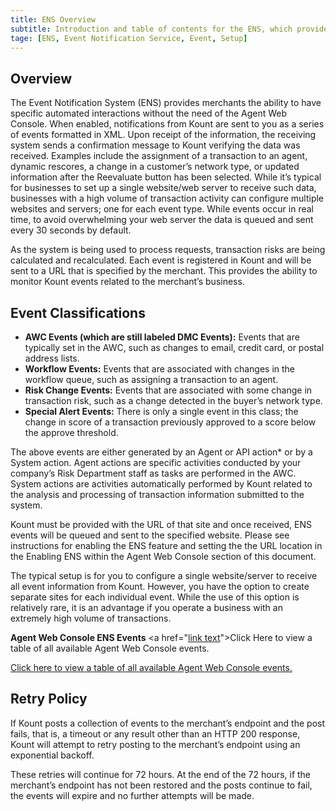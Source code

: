 ```yaml
--- 
title: ENS Overview
subtitle: Introduction and table of contents for the ENS, which provides merchants with the ability to have specific automated interactions without the need of the Agent Web Console.
tage: [ENS, Event Notification Service, Event, Setup]
---
```


## Overview 
The Event Notification System (ENS) provides merchants the ability to have specific automated interactions without the need of the Agent Web Console. When enabled, notifications from Kount are sent to you as a series of events formatted in XML. Upon receipt of the information, the receiving system sends a confirmation message to Kount verifying the data was received. Examples include the assignment of a transaction to an agent, dynamic rescores, a change in a customer’s network type, or updated information after the Reevaluate button has been selected. While it’s typical for businesses to set up a single website/web server to receive such data, businesses with a high volume of transaction activity can configure multiple websites and servers; one for each event type. While events occur in real time, to avoid overwhelming your web server the data is queued and sent every 30 seconds by default.

As the system is being used to process requests, transaction risks are being calculated and recalculated. Each event is registered in Kount and will be sent to a URL that is specified by the merchant. This provides the ability to monitor Kount events related to the merchant’s business.

## Event Classifications

* **AWC Events (which are still labeled DMC Events):** Events that are typically set in the AWC, such as changes to email, credit card, or postal address lists.
* **Workflow Events:**  Events that are associated with changes in the workflow queue, such as assigning a transaction to an agent.
* **Risk Change Events:** Events that are associated with some change in transaction risk, such as a change detected in the buyer’s network type.
* **Special Alert Events:** There is only a single event in this class; the change in score of a transaction previously approved to a score below the approve threshold.

The above events are either generated by an Agent or API action* or by a System action. Agent actions are specific activities conducted by your company’s Risk Department staff as tasks are performed in the AWC. System actions are activities automatically performed by Kount related to the analysis and processing of transaction information submitted to the system.

Kount must be provided with the URL of that site and once received, ENS events will be queued and sent to the specified website. Please see instructions for enabling the ENS feature and setting the the URL location in the Enabling ENS within the Agent Web Console section of this document.

The typical setup is for you to configure a single website/server to receive all event information from Kount. However, you have the option to create separate sites for each individual event. While the use of this option is relatively rare, it is an advantage if you operate a business with an extremely high volume of transactions.

**Agent Web Console ENS Events**
<a href="<a href="url">link text</a>">Click Here</a> to view a table of all available Agent Web Console events. 

<a href="https://kount.my.salesforce.com/sfc/p/#36000000b56U/a/36000000Q0vQ/Fgjn_Hv2wM70AJa3X81L5ysEDvXtP4pt7PGXqDNsxQ0">Click here to view a table of all available Agent Web Console events.</a>


## Retry Policy 

If Kount posts a collection of events to the merchant’s endpoint and the post fails, that is, a timeout or any result other than an HTTP 200 response, Kount will attempt to retry posting to the merchant’s endpoint using an exponential backoff.

These retries will continue for 72 hours. At the end of the 72 hours, if the merchant’s endpoint has not been restored and the posts continue to fail, the events will expire and no further attempts will be made.
